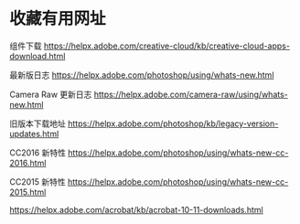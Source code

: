 # 收藏有用网址
组件下载
https://helpx.adobe.com/creative-cloud/kb/creative-cloud-apps-download.html

最新版日志
https://helpx.adobe.com/photoshop/using/whats-new.html

Camera Raw 更新日志
https://helpx.adobe.com/camera-raw/using/whats-new.html

旧版本下载地址
https://helpx.adobe.com/photoshop/kb/legacy-version-updates.html

CC2016 新特性
https://helpx.adobe.com/photoshop/using/whats-new-cc-2016.html

CC2015 新特性
https://helpx.adobe.com/photoshop/using/whats-new-cc-2015.html

https://helpx.adobe.com/acrobat/kb/acrobat-10-11-downloads.html



